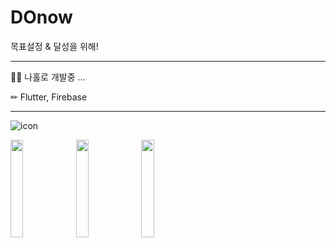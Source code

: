 # DOnow
목표설정 & 달성을 위해!

---

👩‍💻 나홀로 개발중 ...

✏ Flutter, Firebase

---


![icon](https://github.com/daol08/DOnow/assets/51905475/82f18ac7-2045-4a09-98a4-3b46184cc915)

<img src = "https://github.com/daol08/DOnow/assets/51905475/81ddd3a7-a9ac-45e0-96d1-4c21efc3d1af" width="20%">
<img src = "https://github.com/daol08/DOnow/assets/51905475/deb9c6fb-efee-416d-b623-f583955d189f" width="20%">
<img src = "https://github.com/daol08/DOnow/assets/51905475/92435edc-ba51-4186-bc29-b97835178132" width="20%">

